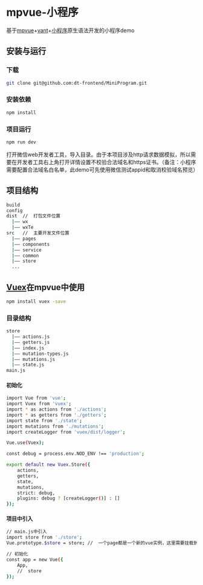 # mpvue-小程序
基于[mpvue](http://mpvue.com)+[vant](https://youzan.github.io/vant-weapp)+[小程序](https://developers.weixin.qq.com/miniprogram/dev/)原生语法开发的小程序demo

## 安装与运行
### 下载
```bash
git clone git@github.com:dt-frontend/MiniProgram.git
```
### 安装依赖
```bash
npm install
```
### 项目运行
```bash
npm run dev
```
打开微信web开发者工具，导入目录。由于本项目涉及http请求数据模拟，所以需要在开发者工具右上角打开详情设置不校验合法域名和https证书。（备注：小程序需要配置合法域名白名单，此demo可先使用微信测试appid和取消校验域名预览）

## 项目结构
```bash
build
config
dist  //  打包文件位置
  |—— wx
  |—— wxTe
src   //  主要开发文件位置
  |—— pages
  |—— components
  |—— service
  |—— common
  |—— store
  ...
```

## [Vuex](https://vuex.vuejs.org)在mpvue中使用
```bash
npm install vuex -save
```
### 目录结构
```bash
store
  |—— actions.js
  |—— getters.js
  |—— index.js
  |—— mutation-types.js
  |—— mutations.js
  |—— state.js
main.js
```
#### 初始化
```bash
import Vue from 'vue';
import Vuex from 'vuex';
import * as actions from './actions';
import * as getters from './getters';
import state from './state';
import mutations from './mutations';
import createLogger from 'vuex/dist/logger';

Vue.use(Vuex);

const debug = process.env.NOD_ENV !== 'production';

export default new Vuex.Store({
    actions,
    getters,
    state,
    mutations,
    strict: debug,
    plugins: debug ? [createLogger()] : []
});
```
#### 项目中引入
```bash
// main.js中引入
import store from './store';
Vue.prototype.$store = store; //  一个page都是一个新的vue实例，这里需要挂载到Vue原型中

// 初始化
const app = new Vue({
    App,
    //  store
});
```
